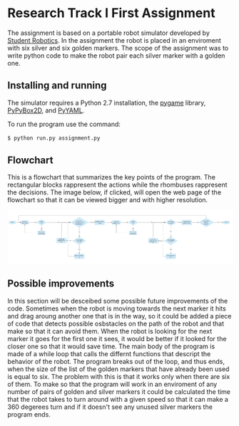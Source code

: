 Research Track I First Assignment
=================================

The assignment is based on a portable robot simulator developed by [Student Robotics](https://studentrobotics.org).
In the assignment the robot is placed in an enviroment with six silver and six golden markers. The scope of the assignment was to write python code to make the robot pair each silver marker with a golden one.

Installing and running
----------------------

The simulator requires a Python 2.7 installation, the [pygame](http://pygame.org/) library, [PyPyBox2D](https://pypi.python.org/pypi/pypybox2d/2.1-r331), and [PyYAML](https://pypi.python.org/pypi/PyYAML/).

To run the program use the command:

```bash
$ python run.py assignment.py
```

Flowchart
---------

This is a flowchart that summarizes the key points of the program. The rectangular blocks rappresent the actions while the rhombuses rappresent the decisions. The image below, if clicked, will open the web page of the flowchart so that it can be viewed bigger and with higher resolution. 

[![Flowchart](/images/flowchart.png "Flowchart")](https://cloud.smartdraw.com/share.aspx/?pubDocShare=94744E9FF2B39A0C7DEE78BF27810A626DA)

Possible improvements
---------------------

In this section will be desceibed some possible future improvements of the code. 
Sometimes when the robot is moving towards the next marker it hits and drag aroung another one that is in the way, so it could be added a piece of code that detects possible osbstacles on the path of the robot and that make so that it can avoid them.
When the robot is looking for the next marker it goes for the first one it sees, it would be better if it looked for the closer one so that it would save time.
The main body of the program is made of a while loop that calls the differnt functions that descript the behavior of the robot. The program breaks out of the loop, and thus ends, when the size of the list of the golden markers that have already been used is equal to six. The problem with this is that it works only when there are six of them. To make so that the program will work in an enviroment of any number of pairs of golden and silver markers it could be calculated the time that the robot takes to turn around with a given speed so that it can make a 360 degerees turn and if it doesn't see any unused silver markers the program ends.
 
